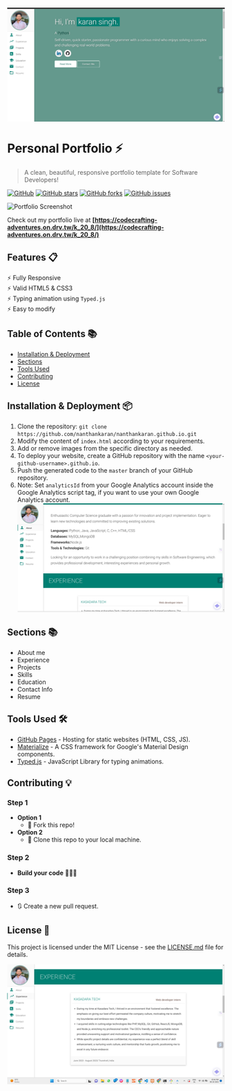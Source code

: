 ![Screenshot of the project](https://github.com/nanthankaran/web-portfolio/blob/master/Screenshot%202023-10-08%20174636.png)



# Personal Portfolio ⚡️ 
> A clean, beautiful, responsive portfolio template for Software Developers!

[![GitHub](https://img.shields.io/github/license/nanthankaran/nanthankaran.github.io)](https://github.com/nanthankaran/nanthankaran.github.io/blob/master/LICENSE)
[![GitHub stars](https://img.shields.io/github/stars/nanthankaran/nanthankaran.github.io)](https://github.com/nanthankaran/nanthankaran.github.io/stargazers)
[![GitHub forks](https://img.shields.io/github/forks/nanthankaran/nanthankaran.github.io)](https://github.com/nanthankaran/nanthankaran.github.io/network)
[![GitHub issues](https://img.shields.io/github/issues/nanthankaran/nanthankaran.github.io)](https://github.com/nanthankaran/nanthankaran.github.io/issues)

![Portfolio Screenshot](portfolio-screenshot.png)

Check out my portfolio live at **[https://codecrafting-adventures.on.drv.tw/k_20_8/](https://codecrafting-adventures.on.drv.tw/k_20_8/)**

## Features 📋
⚡️ Fully Responsive\
⚡️ Valid HTML5 & CSS3\
⚡️ Typing animation using `Typed.js`\
⚡️ Easy to modify

## Table of Contents 📚
- [Installation & Deployment](#installation--deployment)
- [Sections](#sections)
- [Tools Used](#tools-used)
- [Contributing](#contributing)
- [License](#license)

## Installation & Deployment 📦
1. Clone the repository: `git clone https://github.com/nanthankaran/nanthankaran.github.io.git`
2. Modify the content of `index.html` according to your requirements.
3. Add or remove images from the specific directory as needed.
4. To deploy your website, create a GitHub repository with the name `<your-github-username>.github.io`.
5. Push the generated code to the `master` branch of your GitHub repository.
6. Note: Set `analyticsId` from your Google Analytics account inside the Google Analytics script tag, if you want to use your own Google Analytics account.
   ![Screenshot of the project](https://github.com/nanthankaran/web-portfolio/blob/master/Screenshot%202023-10-08%20174646.png)


## Sections 📚
- About me
- Experience
- Projects
- Skills
- Education
- Contact Info
- Resume

## Tools Used 🛠️
- [GitHub Pages](https://create-react-app.dev/docs/deployment/#github-pages) - Hosting for static websites (HTML, CSS, JS).
- [Materialize](https://materializecss.com/) - A CSS framework for Google's Material Design components.
- [Typed.js](https://mattboldt.com/demos/typed-js/) - JavaScript Library for typing animations.

## Contributing 💡
### Step 1
- **Option 1**
    - 🍴 Fork this repo!
- **Option 2**
    - 👯 Clone this repo to your local machine.

### Step 2
- **Build your code** 🔨🔨🔨

### Step 3
- 🔃 Create a new pull request.

## License 📄
This project is licensed under the MIT License - see the [LICENSE.md](./LICENSE) file for details.

![Screenshot of the project](https://github.com/nanthankaran/web-portfolio/blob/master/Screenshot%202023-10-08%20174656.png)
